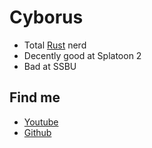 # Cyborus

- Total [Rust](https://www.rust-lang.org) nerd
- Decently good at Splatoon 2
- Bad at SSBU

## Find me

- [Youtube](https://www.youtube.com/channel/UCNxFBIjv_78L2HpHI5oKYTQ)
- [Github](https://github.com/Cyborus04)
